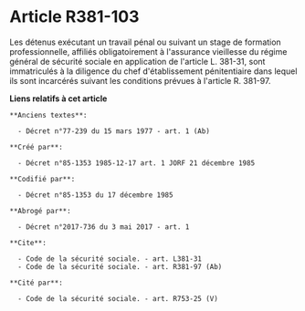 # Article R381-103

Les détenus exécutant un travail pénal ou suivant un stage de formation professionnelle, affiliés obligatoirement à
l'assurance vieillesse du régime général de sécurité sociale en application de l'article L. 381-31, sont immatriculés à la
diligence du chef d'établissement pénitentiaire dans lequel ils sont incarcérés suivant les conditions prévues à l'article R.
381-97.

**Liens relatifs à cet article**

	**Anciens textes**:

	  - Décret n°77-239 du 15 mars 1977 - art. 1 (Ab)

	**Créé par**:

	  - Décret n°85-1353 1985-12-17 art. 1 JORF 21 décembre 1985

	**Codifié par**:

	  - Décret n°85-1353 du 17 décembre 1985

	**Abrogé par**:

	  - Décret n°2017-736 du 3 mai 2017 - art. 1

	**Cite**:

	  - Code de la sécurité sociale. - art. L381-31
	  - Code de la sécurité sociale. - art. R381-97 (Ab)

	**Cité par**:

	  - Code de la sécurité sociale. - art. R753-25 (V)
